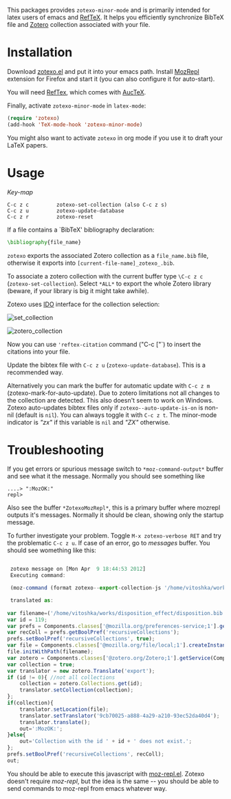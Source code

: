 This packages provides `zotexo-minor-mode` and is primarily intended for latex users of emacs and [RefTeX](http://staff.science.uva.nl/~dominik/Tools/reftex/reftex-nutshell.html). It helps you efficiently synchronize BibTeX file and [Zotero](http://www.zotero.org) collection associated with your file. 


Installation
===========

Download [zotexo.el](https://raw.github.com/vitoshka/zotexo/master/zotexo.el) and put it into your emacs path. Install [MozRepl](https://addons.mozilla.org/en-US/firefox/addon/mozrepl/) extension for Firefox and start it (you can also configure it for  auto-start).

You will need [RefTex](http://www.gnu.org/software/auctex/reftex.html), which comes with [AucTeX](http://www.gnu.org/s/auctex/). 

Finally, activate `zotexo-minor-mode` in `latex-mode`:

```lisp
(require 'zotexo)
(add-hook 'TeX-mode-hook 'zotexo-minor-mode)
```

You might also want to activate `zotexo` in org mode if you use it to draft your
LaTeX papers.

Usage
=====

_*Key-map*_
```
C-c z c         zotexo-set-collection (also C-c z s)
C-c z u         zotexo-update-database
C-c z r         zotexo-reset
```
If a file contains a `BibTeX' bibliography declaration:
```tex
\bibliography{file_name}
```
`zotexo` exports the associated Zotero collection as a `file_name.bib` file, otherwise it exports into `[current-file-name]_zotexo_.bib`.

To associate a zotero collection with the current buffer type `\C-c z c` (`zotexo-set-collection`). Select `*ALL*` to export
the whole Zotero library (beware, if your library is big it might take awhile). 

Zotexo uses [IDO](http://www.emacswiki.org/emacs/InteractivelyDoThings ) interface for the collection selection:

![set_collection](https://github.com/vitoshka/zotexo/raw/master/img/set_collection.png)

![zotero_collection](https://github.com/vitoshka/zotexo/raw/master/img/zotero_collection.png)

Now you can use  `'reftex-citation` command ("C-c ["`) to insert the citations into your file.

 
Update the bibtex file with `C-c z u` (`zotexo-update-database`). This is a recommended way.  

Alternatively you can  mark the buffer for automatic update with `C-c z m` (zotexo-mark-for-auto-update). Due to zotero limitations not all changes to the collection are detected. This also doesn't seem to work on Windows. Zotexo auto-updates bibtex files only if `zotexo--auto-update-is-on` is non-nil (default is `nil`). You can always toggle it with `C-c z t`. The minor-mode indicator is *"zx"* if this variable is `nil` and *"ZX"* otherwise.

Troubleshooting
===============

If you get errors or spurious message switch to `*moz-command-output*` buffer and see what it the message. Normally you should see something like 

```
....> ":MozOK:"
repl> 
```

Also see the buffer `*ZotexoMozRepl*`, this is a primary buffer where mozrepl outputs it's messages. Normally it should be clean, showing only the startup message. 

To further investigate your problem. Toggle `M-x zotexo-verbose RET` and try the problematic `C-c z u`. If case of an error, go to *messages* buffer. You should see womething like this:

```javascript

 zotexo message on [Mon Apr  9 18:44:53 2012]
 Executing command: 

 (moz-command (format zotexo--export-collection-js '/home/vitoshka/works/disposition_effect/disposition.bib' 119))

 translated as:
 
var filename=('/home/vitoshka/works/disposition_effect/disposition.bib');
var id = 119;
var prefs = Components.classes['@mozilla.org/preferences-service;1'].getService(Components.interfaces.nsIPrefService).getBranch('extensions.zotero.');
var recColl = prefs.getBoolPref('recursiveCollections');
prefs.setBoolPref('recursiveCollections', true);
var file = Components.classes['@mozilla.org/file/local;1'].createInstance(Components.interfaces.nsILocalFile);
file.initWithPath(filename);
var zotero = Components.classes['@zotero.org/Zotero;1'].getService(Components.interfaces.nsISupports).wrappedJSObject;
var collection = true;
var translator = new zotero.Translate('export');
if (id != 0){ //not all collections
    collection = zotero.Collections.get(id);
    translator.setCollection(collection);
};
if(collection){
    translator.setLocation(file);
    translator.setTranslator('9cb70025-a888-4a29-a210-93ec52da40d4');
    translator.translate();
    out=':MozOK:';
}else{
    out='Collection with the id ' + id + ' does not exist.';
};
prefs.setBoolPref('recursiveCollections', recColl);
out;
```

You should be able to execute this javascript with [moz-repl.el](https://github.com/bard/mozrepl/wiki/Emacs-integration). Zotexo doesn't require _moz-repl_, but the idea is the same -- you should be able to send commands to moz-repl from emacs whatever way.


